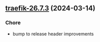 

## [traefik-26.7.3](https://github.com/truecharts/charts/compare/traefik-26.7.2...traefik-26.7.3) (2024-03-14)

### Chore



- bump to release header improvements
